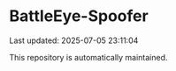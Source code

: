 # BattleEye-Spoofer

Last updated: 2025-07-05 23:11:04

This repository is automatically maintained.
